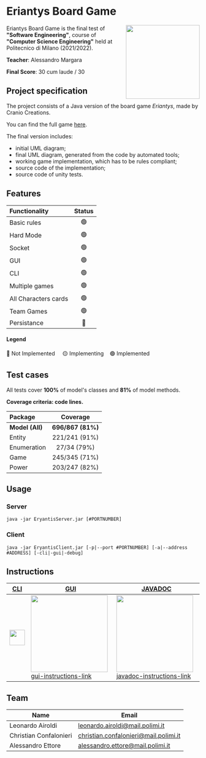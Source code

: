 # Eriantys Board Game

<img src="https://www.craniocreations.it/wp-content/uploads/2021/06/Eriantys_scatolaFrontombra-600x600.png" width=192px height=192 px align="right" />

Eriantys Board Game is the final test of **"Software Engineering"**, course of **"Computer Science Engineering"** held at Politecnico di Milano (2021/2022).

**Teacher**: Alessandro Margara

**Final Score**: 30 cum laude / 30 

## Project specification
The project consists of a Java version of the board game *Eriantys*, made by Cranio Creations.

You can find the full game [here](https://www.craniocreations.it/prodotto/eriantys/).

The final version includes:
* initial UML diagram;
* final UML diagram, generated from the code by automated tools;
* working game implementation, which has to be rules compliant;
* source code of the implementation;
* source code of unity tests.

## Features
| Functionality | Status |
|:-----------------------|:------------------------------------:|
| Basic rules | 🟢 |
| Hard Mode | 🟢 |
| Socket | 🟢 |
| GUI | 🟢 |
| CLI | 🟢 |
| Multiple games | 🟢 |
| All Characters cards | 🟢 |
| Team Games | 🟢 |
| Persistance | 🔴 |

#### Legend
🔴 Not Implemented &nbsp;&nbsp;&nbsp;&nbsp;🟡 Implementing&nbsp;&nbsp;&nbsp;&nbsp;🟢 Implemented

## Test cases
All tests cover **100%** of model's classes and **81%** of model methods.

**Coverage criteria: code lines.**

| Package | Coverage |
|:-----------------------|:------------------------------------:|
| **Model (All)** | **696/867 (81%)** |
| Entity | 221/241 (91%) |
| Enumeration | 27/34 (79%) |
| Game | 245/345 (71%) |
| Power | 203/247 (82%) |

## Usage

### Server
`java -jar EryantisServer.jar [#PORTNUMBER]`

### Client
`java -jar EryantisClient.jar [-p|--port #PORTNUMBER] [-a|--address #ADDRESS] [-cli|-gui|-debug]`

## Instructions

| **[CLI][cli-instructions-link]**     | **[GUI][gui-instructions-link]**     | **[JAVADOC][javadoc-instructions-link]**
|-------------------------------------|-------------------------------------|-------------------------------------|
|[<img width="40px" src="https://github.com/christian-confalonieri/ingsw2022-AM03/blob/main/src/main/resources/assets/wizards/blueWizard.jpg" />](https://github.com/christian-confalonieri/ingsw2022-AM03/blob/main/deliveries/jar/cli-instructions.txt) | <img src=[gui-image] width="200"/>[gui-instructions-link] | <img src=[javadoc-image] width="200"/>[javadoc-instructions-link]

## Team
|   Name                  |   Email                               |
|-------------------------|---------------------------------------|
| Leonardo Airoldi        | leonardo.airoldi@mail.polimi.it       |
| Christian Confalonieri  | christian.confalonieri@mail.polimi.it |
| Alessandro Ettore       | alessandro.ettore@mail.polimi.it      |

[cli-instructions-link]: https://github.com/christian-confalonieri/ingsw2022-AM03/blob/main/deliveries/jar/cli-instructions.txt
[cli-image]: https://github.com/christian-confalonieri/ingsw2022-AM03/blob/main/src/main/resources/assets/wizards/blueWizard.jpg
[gui-instructions-link]: https://github.com/christian-confalonieri/ingsw2022-AM03/blob/main/deliveries/jar/gui-instructions.txt
[gui-image]: https://github.com/christian-confalonieri/ingsw2022-AM03/blob/main/src/main/resources/assets/wizards/greenWizard.jpg
[javadoc-instructions-link]: https://github.com/christian-confalonieri/ingsw2022-AM03/tree/main/deliveries/JavaDoc
[javadoc-image]: https://github.com/christian-confalonieri/ingsw2022-AM03/blob/main/src/main/resources/assets/wizards/purpleWizard.jpg